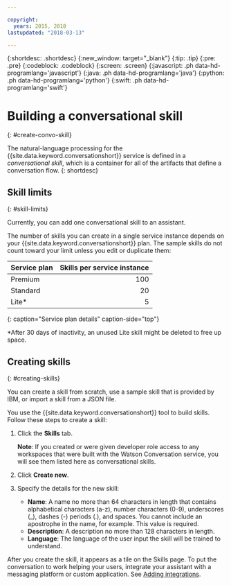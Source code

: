 ```yaml
---

copyright:
  years: 2015, 2018
lastupdated: "2018-03-13"

---
```


{:shortdesc: .shortdesc}
{:new_window: target="_blank"}
{:tip: .tip}
{:pre: .pre}
{:codeblock: .codeblock}
{:screen: .screen}
{:javascript: .ph data-hd-programlang='javascript'}
{:java: .ph data-hd-programlang='java'}
{:python: .ph data-hd-programlang='python'}
{:swift: .ph data-hd-programlang='swift'}

# Building a conversational skill
{: #create-convo-skill}

The natural-language processing for the {{site.data.keyword.conversationshort}} service is defined in a *conversational skill*, which is a container for all of the artifacts that define a conversation flow.
{: shortdesc}

## Skill limits
{: #skill-limits}

Currently, you can add one conversational skill to an assistant.

The number of skills you can create in a single service instance depends on your {{site.data.keyword.conversationshort}} plan. The sample skills do not count toward your limit unless you edit or duplicate them:

| Service plan     | Skills per service instance |
|------------------|----------------------------:|
| Premium          |                         100 |
| Standard         |                          20 |
| Lite*            |                           5 |
{: caption="Service plan details" caption-side="top"}

*After 30 days of inactivity, an unused Lite skill might be deleted to free up space.

## Creating skills
{: #creating-skills}

You can create a skill from scratch, use a sample skill that is provided by IBM, or import a skill from a JSON file.

You use the {{site.data.keyword.conversationshort}} tool to build skills. Follow these steps to create a skill:

1.  Click the **Skills** tab.

    **Note**: If you created or were given developer role access to any workspaces that were built with the Watson Conversation service, you will see them listed here as conversational skills.

1.  Click **Create new**.

1.  Specify the details for the new skill:
    - **Name**: A name no more than 64 characters in length that contains alphabetical characters (a-z), number characters (0-9), underscores (_), dashes (-) periods (.), and spaces. You cannot include an apostrophe in the name, for example. This value is required.
    - **Description**: A description no more than 128 characters in length.
    - **Language**: The language of the user input the skill will be trained to understand.

After you create the skill, it appears as a tile on the Skills page. To put the conversation to work helping your users, integrate your assistant with a messaging platform or custom application. See [Adding integrations](add-integrations.html).
